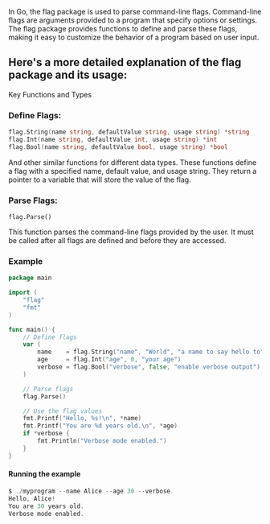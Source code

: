 In Go, the flag package is used to parse command-line flags. Command-line flags are arguments provided to a program that specify options or settings. The flag package provides functions to 
define and parse these flags, making it easy to customize the behavior of a program based on user input.

## Here's a more detailed explanation of the flag package and its usage:

Key Functions and Types

### Define Flags:

```go
flag.String(name string, defaultValue string, usage string) *string
flag.Int(name string, defaultValue int, usage string) *int
flag.Bool(name string, defaultValue bool, usage string) *bool
```

And other similar functions for different data types.
These functions define a flag with a specified name, default value, and usage string. They return a pointer to a variable that will store the value of the flag.

### Parse Flags:

```golang
flag.Parse()
```

This function parses the command-line flags provided by the user. It must be called after all flags are defined and before they are accessed.

### Example

```go
package main

import (
    "flag"
    "fmt"
)

func main() {
    // Define flags
    var (
        name    = flag.String("name", "World", "a name to say hello to")
        age     = flag.Int("age", 0, "your age")
        verbose = flag.Bool("verbose", false, "enable verbose output")
    )

    // Parse flags
    flag.Parse()

    // Use the flag values
    fmt.Printf("Hello, %s!\n", *name)
    fmt.Printf("You are %d years old.\n", *age)
    if *verbose {
        fmt.Println("Verbose mode enabled.")
    }
}
```

#### Running the example
```go
$ ./myprogram --name Alice --age 30 --verbose
Hello, Alice!
You are 30 years old.
Verbose mode enabled.
```

